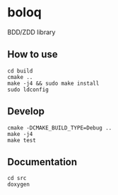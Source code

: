 # boloq

BDD/ZDD library

## How to use

    cd build
    cmake ..
    make -j4 && sudo make install
    sudo ldconfig

## Develop

    cmake -DCMAKE_BUILD_TYPE=Debug ..
    make -j4
    make test

## Documentation

    cd src
    doxygen

